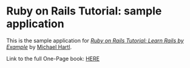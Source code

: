 # Ruby on Rails Tutorial: sample application

This is the sample application for
[*Ruby on Rails Tutorial: Learn Rails by Example*](http://railstutorial.org/)
by [Michael Hartl](http://michaelhartl.com/).

Link to the full One-Page book: [HERE](http://ruby.railstutorial.org/book/ruby-on-rails-tutorial)
